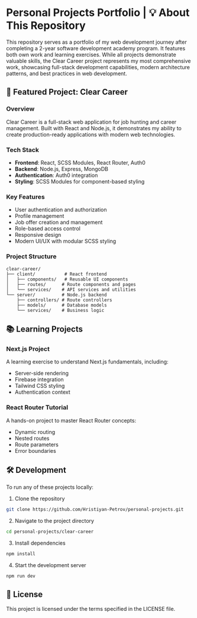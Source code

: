 # Personal Projects Portfolio | 💡 About This Repository

This repository serves as a portfolio of my web development journey after completing a 2-year software development academy program. It features both own work and learning exercises. While all projects demonstrate valuable skills, the Clear Career project represents my most comprehensive work, showcasing full-stack development capabilities, modern architecture patterns, and best practices in web development.

## 🚀 Featured Project: Clear Career

### Overview
Clear Career is a full-stack web application for job hunting and career management. Built with React and Node.js, it demonstrates my ability to create production-ready applications with modern web technologies.

### Tech Stack
- **Frontend**: React, SCSS Modules, React Router, Auth0
- **Backend**: Node.js, Express, MongoDB
- **Authentication**: Auth0 integration
- **Styling**: SCSS Modules for component-based styling

### Key Features
- User authentication and authorization
- Profile management
- Job offer creation and management
- Role-based access control
- Responsive design
- Modern UI/UX with modular SCSS styling

### Project Structure
```
clear-career/
├── client/           # React frontend
│   ├── components/   # Reusable UI components
│   ├── routes/      # Route components and pages
│   └── services/    # API services and utilities
└── server/          # Node.js backend
    ├── controllers/ # Route controllers
    ├── models/      # Database models
    └── services/    # Business logic
```

## 📚 Learning Projects

### Next.js Project
A learning exercise to understand Next.js fundamentals, including:
- Server-side rendering
- Firebase integration
- Tailwind CSS styling
- Authentication context

### React Router Tutorial
A hands-on project to master React Router concepts:
- Dynamic routing
- Nested routes
- Route parameters
- Error boundaries

## 🛠 Development

To run any of these projects locally:

1. Clone the repository
```bash
git clone https://github.com/Hristiyan-Petrov/personal-projects.git
```

2. Navigate to the project directory
```bash
cd personal-projects/clear-career
```

3. Install dependencies
```bash
npm install
```

4. Start the development server
```bash
npm run dev
```

## 📄 License

This project is licensed under the terms specified in the LICENSE file.